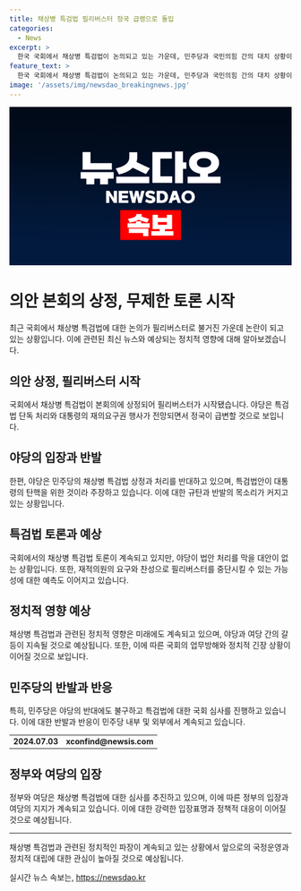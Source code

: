 ```yaml
---
title: 채상병 특검법 필리버스터 정국 급랭으로 돌입
categories:
  - News
excerpt: >
  한국 국회에서 채상병 특검법이 논의되고 있는 가운데, 민주당과 국민의힘 간의 대치 상황이 고조되고 있다. 특검법 상정으로 인한 필리버스터와 토론 종결권을 놓고 강한 갈등이 전개되며 정국이 급랭할 것으로 예상되고 있다. 국민의힘은 필리버스터로 처리를 방해하고 있지만, 이에 대한 대응책이 논의되고 있는 상황이다. 또한, 민주당은 대장동·백현동·대북 송금 의혹 수사 검사들의 탄핵소추안을 발의하여 정국이 더욱 고조되고 있다.
feature_text: >
  한국 국회에서 채상병 특검법이 논의되고 있는 가운데, 민주당과 국민의힘 간의 대치 상황이 고조되고 있다. 특검법 상정으로 인한 필리버스터와 토론 종결권을 놓고 강한 갈등이 전개되며 정국이 급랭할 것으로 예상되고 있다. 국민의힘은 필리버스터로 처리를 방해하고 있지만, 이에 대한 대응책이 논의되고 있는 상황이다. 또한, 민주당은 대장동·백현동·대북 송금 의혹 수사 검사들의 탄핵소추안을 발의하여 정국이 더욱 고조되고 있다.
image: '/assets/img/newsdao_breakingnews.jpg'
---
```


<p><img src="/assets/img/newsdao_breakingnews.jpg" alt="bookingtag 속보" /></p>

<h1>의안 본회의 상정, 무제한 토론 시작</h1>

<p data-ke-size="size16">최근 국회에서 채상병 특검법에 대한 논의가 필리버스터로 불거진 가운데 논란이 되고 있는 상황입니다. 이에 관련된 최신 뉴스와 예상되는 정치적 영향에 대해 알아보겠습니다.</p>

<h2><b>의안 상정, 필리버스터 시작</b></h2>

<p data-ke-size="size16">국회에서 채상병 특검법이 본회의에 상정되어 필리버스터가 시작됐습니다. 야당은 특검법 단독 처리와 대통령의 재의요구권 행사가 전망되면서 정국이 급변할 것으로 보입니다.</p>

<h2><b>야당의 입장과 반발</b></h2>

<p data-ke-size="size16">한편, 야당은 민주당의 채상병 특검법 상정과 처리를 반대하고 있으며, 특검법안이 대통령의 탄핵을 위한 것이라 주장하고 있습니다. 이에 대한 규탄과 반발의 목소리가 커지고 있는 상황입니다.</p>

<h2><b>특검법 토론과 예상</b></h2>

<p data-ke-size="size16">국회에서의 채상병 특검법 토론이 계속되고 있지만, 야당이 법안 처리를 막을 대안이 없는 상황입니다. 또한, 재적의원의 요구와 찬성으로 필리버스터를 중단시킬 수 있는 가능성에 대한 예측도 이어지고 있습니다.</p>

<h2><b>정치적 영향 예상</b></h2>

<p data-ke-size="size16">채상병 특검법과 관련된 정치적 영향은 미래에도 계속되고 있으며, 야당과 여당 간의 갈등이 지속될 것으로 예상됩니다. 또한, 이에 따른 국회의 업무방해와 정치적 긴장 상황이 이어질 것으로 보입니다.</p>

<h2><b>민주당의 반발과 반응</b></h2>

<p data-ke-size="size16">특히, 민주당은 야당의 반대에도 불구하고 특검법에 대한 국회 심사를 진행하고 있습니다. 이에 대한 반발과 반응이 민주당 내부 및 외부에서 계속되고 있습니다.</p>

<table>
    <tbody>
        <tr>
            <td style="text-align: center; height: 17px;"><b>2024.07.03</b></td>
            <td style="text-align: center; height: 17px;"><b>xconfind@newsis.com</b></td>
        </tr>
    </tbody>
</table>

<h2><b>정부와 여당의 입장</b></h2>

<p data-ke-size="size16">정부와 여당은 채상병 특검법에 대한 심사를 추진하고 있으며, 이에 따른 정부의 입장과 여당의 지지가 계속되고 있습니다. 이에 대한 강력한 입장표명과 정책적 대응이 이어질 것으로 예상됩니다.</p>

<hr>

<p data-ke-size="size16">채상병 특검법과 관련된 정치적인 파장이 계속되고 있는 상황에서 앞으로의 국정운영과 정치적 대립에 대한 관심이 높아질 것으로 예상됩니다.</p>
실시간 뉴스 속보는, <a href="https://newsdao.kr" rel="dofollow">https://newsdao.kr</a>


